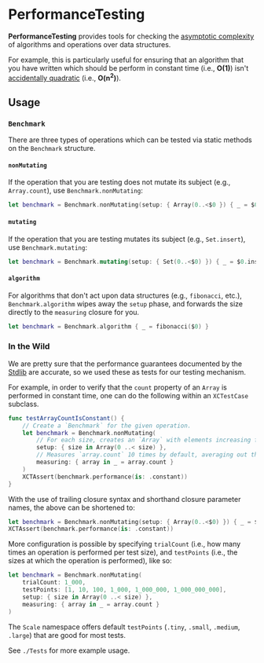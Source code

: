 PerformanceTesting
==================

**PerformanceTesting** provides tools for checking the [asymptotic complexity](https://en.wikipedia.org/wiki/Asymptotic_computational_complexity) of algorithms and operations over data structures.

For example, this is particularly useful for ensuring that an algorithm that you have written which should be perform in constant time (i.e., **O(1)**) isn't [accidentally quadratic](https://accidentallyquadratic.tumblr.com/) (i.e., **O(n<sup>2</sup>)**).

Usage
-----

### `Benchmark`

There are three types of operations which can be tested via static methods on the `Benchmark` structure.

#### `nonMutating`

If the operation that you are testing does not mutate its subject (e.g., `Array.count`), use `Benchmark.nonMutating`:

```Swift
let benchmark = Benchmark.nonMutating(setup: { Array(0..<$0 }) { _ = $0.count }
```

#### `mutating`

If the operation that you are testing mutates its subject (e.g., `Set.insert`), use `Benchmark.mutating`:

```Swift
let benchmark = Benchmark.mutating(setup: { Set(0..<$0) }) { _ = $0.insert(1) }
```

#### `algorithm`

For algorithms that don't act upon data structures (e.g., `fibonacci`, etc.), `Benchmark.algorithm` wipes away the `setup` phase, and forwards the size directly to the `measuring` closure for you.

```Swift
let benchmark = Benchmark.algorithm { _ = fibonacci($0) }
```

### In the Wild

<!--In order to measure the asymptotic performance your data structures and algorithms, there are three -->


We are pretty sure that the performance guarantees documented by the [Stdlib](https://developer.apple.com/documentation/swift/swift_standard_library) are accurate, so we used these as tests for our testing mechanism.

For example, in order to verify that the `count` property of an `Array` is performed in constant time, one can do the following within an `XCTestCase` subclass.

```Swift
func testArrayCountIsConstant() {
    // Create a `Benchmark` for the given operation.
    let benchmark = Benchmark.nonMutating(
        // For each size, creates an `Array` with elements increasing from zero up to the size
        setup: { size in Array(0 ..< size) },
        // Measures `array.count` 10 times by default, averaging out the results
        measuring: { array in _ = array.count }
    )
    XCTAssert(benchmark.performance(is: .constant))
}
```

With the use of trailing closure syntax and shorthand closure parameter names, the above can be shortened to:

```Swift
let benchmark = Benchmark.nonMutating(setup: { Array(0..<$0) }) { _ = $0.count }
XCTAssert(benchmark.performance(is: .constant))
```

More configuration is possible by specifying `trialCount` (i.e., how many times an operation is performed per test size), and `testPoints` (i.e., the sizes at which the operation is performed), like so:

```Swift
let benchmark = Benchmark.nonMutating(
    trialCount: 1_000,
    testPoints: [1, 10, 100, 1_000, 1_000_000, 1_000_000_000],
    setup: { size in Array(0 ..< size) },
    measuring: { array in _ = array.count }
)
```

The `Scale` namespace offers default `testPoints` (`.tiny`, `.small`, `.medium`, `.large`) that are good for most tests.

See `./Tests` for more example usage.

